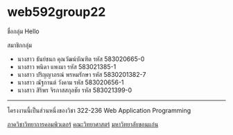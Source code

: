 # web592group22

ชื่อกลุ่ม Hello 

สมาชิกกลุ่ม 
- นางสาว ธันย์ชนก คุณวัฒน์บัณฑิต รหัส 583020665-0
- นางสาว พนิดา แพงมา รหัส 583021385-1
- นางสาว ปริญญาภรณ์ พรหมรักษา รหัส 5830201382-7
- นางสาว ณัฐกานต์ วังคาม รหัส 583020656-1
- นางสาว สิริพร จิรภาสสกุลชัย รหัส 583021399-0 

<hr>
โครงงานนี้เป็นส่วนหนึ่งของวิชา 322-236 Web Application Programming

[ภาควิชาวิทยาการคอมพิวเตอร์](http://www.cs.kku.ac.th/)
[คณะวิทยาศาสตร์](http://www.sc.kku.ac.th/)
[มหาวิทยาลัยขอนแก่น](http://kku.ac.th/)
